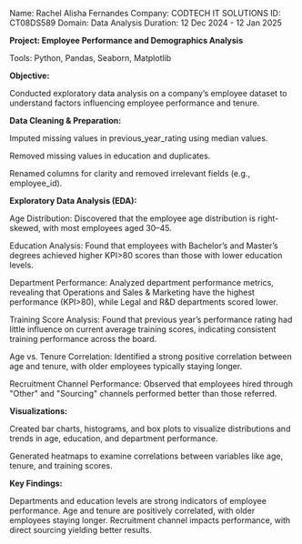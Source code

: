 Name: Rachel Alisha Fernandes
Company: CODTECH IT SOLUTIONS
ID: CT08DS589
Domain: Data Analysis
Duration: 12 Dec 2024 - 12 Jan 2025

**Project: Employee Performance and Demographics Analysis**

Tools: Python, Pandas, Seaborn, Matplotlib

**Objective:**

Conducted exploratory data analysis on a company’s employee dataset to understand factors influencing employee performance and tenure.

**Data Cleaning & Preparation:**

Imputed missing values in previous_year_rating using median values.

Removed missing values in education and duplicates.

Renamed columns for clarity and removed irrelevant fields (e.g., employee_id).

**Exploratory Data Analysis (EDA):**

Age Distribution: Discovered that the employee age distribution is right-skewed, with most employees aged 30–45.

Education Analysis: Found that employees with Bachelor’s and Master’s degrees achieved higher KPI>80 scores than those with lower education levels.

Department Performance: Analyzed department performance metrics, revealing that Operations and Sales & Marketing have the highest performance (KPI>80), while Legal and R&D departments scored lower.

Training Score Analysis: Found that previous year’s performance rating had little influence on current average training scores, indicating consistent training performance across the board.

Age vs. Tenure Correlation: Identified a strong positive correlation between age and tenure, with older employees typically staying longer.

Recruitment Channel Performance: Observed that employees hired through "Other" and "Sourcing" channels performed better than those referred.

**Visualizations:**

Created bar charts, histograms, and box plots to visualize distributions and trends in age, education, and department performance.

Generated heatmaps to examine correlations between variables like age, tenure, and training scores.

**Key Findings:**

Departments and education levels are strong indicators of employee performance.
Age and tenure are positively correlated, with older employees staying longer.
Recruitment channel impacts performance, with direct sourcing yielding better results.

